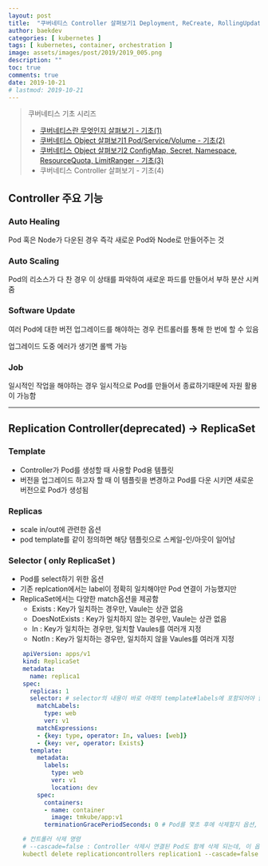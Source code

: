 ```yaml
---
layout: post
title:  "쿠버네티스 Controller 살펴보기1 Deployment, ReCreate, RollingUpdate - 기초(4)"
author: baekdev
categories: [ kubernetes ]
tags: [ kubernetes, container, orchestration ]
image: assets/images/post/2019/2019_005.png
description: ""  
toc: true
comments: true  
date: 2019-10-21   
# lastmod: 2019-10-21  
---   
```


> 쿠버네티스 기초 시리즈  
> - [쿠버네티스란 무엇인지 살펴보기 - 기초(1)]({{site.url}}{{site.baseurl}}/post/5)  
> - [쿠버네티스 Object 살펴보기1 Pod/Service/Volume - 기초(2)]({{site.url}}{{site.baseurl}}/post/6)    
> - [쿠버네티스 Object 살펴보기2 ConfigMap, Secret, Namespace, ResourceQuota, LimitRanger - 기초(3)]({{site.url}}{{site.baseurl}}/post/8)  
> - 쿠버네티스 Controller 살펴보기 - 기초(4)  

## Controller 주요 기능  

### Auto Healing  

Pod 혹은 Node가 다운된 경우 즉각 새로운 Pod와 Node로 만들어주는 것  

### Auto Scaling  

Pod의 리소스가 다 찬 경우 이 상태를 파악하여 새로운 파드를 만들어서 부하 분산 시켜줌  

### Software Update  

여러 Pod에 대한 버전 업그레이드를 해야하는 경우 컨트롤러를 통해 한 번에 할 수 있음  

업그레이드 도중 에러가 생기면 롤백 가능  

### Job  

일시적인 작업을 해야하는 경우 일시적으로 Pod를 만들어서 종료하기때문에 자원 활용이 가능함  

---  

## Replication Controller(deprecated) → ReplicaSet  

### Template  

- Controller가 Pod를 생성할 때 사용할 Pod용 템플릿  
- 버전을 업그레이드 하고자 할 때 이 템플릿을 변경하고 Pod를 다운 시키면 새로운 버전으로 Pod가 생성됨  

### Replicas  

- scale in/out에 관련한 옵션  
- pod template를 같이 정의하면 해당 템플릿으로 스케일-인/아웃이 일어남  

### Selector ( only ReplicaSet )  

- Pod를 select하기 위한 옵션  
- 기존 replcation에서는 label이 정확히 일치해야만 Pod 연결이 가능했지만  
- ReplicaSet에서는 다양한 match옵션을 제공함  
    - Exists : Key가 일치하는 경우만, Vaule는 상관 없음  
    - DoesNotExists : Key가 일치하지 않는 경우만, Vaule는 상관 없음  
    - In : Key가 일치하는 경우만, 일치할 Vaules를 여러개 지정  
    - NotIn : Key가 일치하는 경우만, 일치하지 않을 Vaules를 여러개 지정  
    
```yaml
    apiVersion: apps/v1
    kind: ReplicaSet
    metadata:
      name: replica1
    spec:
      replicas: 1
      selector: # selector의 내용이 바로 아래의 template#labels에 포함되어야 함! 
        matchLabels:
          type: web
          ver: v1
        matchExpressions:
        - {key: type, operator: In, values: [web]}
        - {key: ver, operator: Exists}
      template:
        metadata:
          labels:
            type: web
            ver: v1
            location: dev
        spec:
          containers:
          - name: container
            image: tmkube/app:v1
          terminationGracePeriodSeconds: 0 # Pod를 몇초 후에 삭제할지 옵션, default 30sec
```  

```yaml
    # 컨트롤러 삭제 명령
    # --cascade=false : Controller 삭제시 연결된 Pod도 함께 삭제 되는데, 이 옵션은 Pod는 남겨달라는 옵션
    kubectl delete replicationcontrollers replication1 --cascade=false
```  